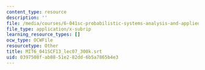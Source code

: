 ```yaml
---
content_type: resource
description: ''
file: /media/courses/6-041sc-probabilistic-systems-analysis-and-applied-probability-fall-2013/0397508fab8851e282dd6b5a7865b4e3_MIT6_041SCF13_lec07_300k.vtt
file_type: application/x-subrip
learning_resource_types: []
ocw_type: OCWFile
resourcetype: Other
title: MIT6_041SCF13_lec07_300k.srt
uid: 0397508f-ab88-51e2-82dd-6b5a7865b4e3
---
```

